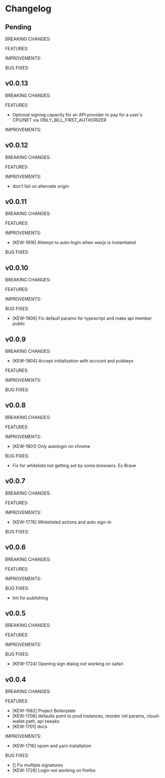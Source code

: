 # Changelog

## Pending

BREAKING CHANGES:

FEATURES:

IMPROVEMENTS:

BUG FIXES:

## v0.0.13

BREAKING CHANGES:

FEATURES:
- Optional signing capacity for an API provider to pay for a user's CPU/NET via ONLY_BILL_FIRST_AUTHORIZER

IMPROVEMENTS:

## v0.0.12

BREAKING CHANGES:

FEATURES:

IMPROVEMENTS:
- don't fail on alternate origin

## v0.0.11

BREAKING CHANGES:

FEATURES:

IMPROVEMENTS: 
- [KEW-1816] Attempt to auto-login when waxjs is instantiated

BUG FIXES:

## v0.0.10

BREAKING CHANGES:

FEATURES:

IMPROVEMENTS:

BUG FIXES:
- [KEW-1806] Fix default params for typescript and make api member public

## v0.0.9

BREAKING CHANGES:
- [KEW-1804] Accept initialization with account and pubkeys

FEATURES:

IMPROVEMENTS:

BUG FIXES:

## v0.0.8

BREAKING CHANGES:

FEATURES:

IMPROVEMENTS:
- [KEW-1801] Only autologin on chrome

BUG FIXES:
- Fix for whitelists not getting set by some browsers. Ex Brave

## v0.0.7

BREAKING CHANGES:

FEATURES:

IMPROVEMENTS:
- [KEW-1776] Whitelisted actions and auto sign-in

BUG FIXES:

## v0.0.6

BREAKING CHANGES:

FEATURES:

IMPROVEMENTS:

BUG FIXES:
- lint for publishing

## v0.0.5

BREAKING CHANGES:

FEATURES:

IMPROVEMENTS:

BUG FIXES:
- [KEW-1724] Opening sign dialog not working on safari

## v0.0.4

BREAKING CHANGES:

FEATURES:
- [KEW-1582] Project Boilerplate
- [KEW-1706] defaults point to prod instances, reorder init params, cloud-wallet path, api tweaks
- [KEW-1701] docs

IMPROVEMENTS:
- [KEW-1716] npom and yarn installation

BUG FIXES:
- [] Fix multiple signatures
- [KEW-1726] Login not working on firefox
